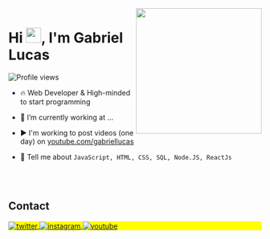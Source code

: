 <img align="right" height="250em" src="https://instagram.faru4-1.fna.fbcdn.net/v/t51.2885-15/295927732_1038575993462430_8172808724672439878_n.webp?stp=dst-jpg_e35_p720x720&cb=2d435ae8-d7f9aae8&_nc_ht=instagram.faru4-1.fna.fbcdn.net&_nc_cat=106&_nc_ohc=ho3IBRmhF2kAX_yPJJk&edm=ALQROFkBAAAA&ccb=7-5&ig_cache_key=Mjg5MTA5MjIwMDcxODU3MzM3Ng%3D%3D.2-ccb7-5&oh=00_AT_GEaClLyVocwtSso-JSBVgUOfT07nTyyynLDm7teRKmw&oe=62FBEE37&_nc_sid=30a2ef"/>
<h1 align="left">Hi <img src="https://raw.githubusercontent.com/kaueMarques/kaueMarques/master/hi.gif" height="30px">, I'm Gabriel Lucas</h1>
<p align="left"> <img src="https://komarev.com/ghpvc/?username=G4bslol&color=red" alt="Profile views" /> </p>

- 🔥 Web Developer & High-minded to start programming 

- 🔭 I’m currently working at ...

- ▶️ I'm working to post videos (one day) on [youtube.com/gabriellucas](https://www.youtube.com/channel/UCUcP14p4OtNIW_oEhu8Yxdg)

- 💬 Tell me about `JavaScript, HTML, CSS, SQL, Node.JS, ReactJs`

<!--

<br><br>

## 🛠 &nbsp;Tech Stack

![JavaScript](https://img.shields.io/badge/-JavaScript-05122A?style=flat&logo=javascript)&nbsp;
![Node.js](https://img.shields.io/badge/-Node.js-05122A?style=flat&logo=node.js)&nbsp;
![HTML](https://img.shields.io/badge/-HTML-05122A?style=flat&logo=HTML5)&nbsp;
![CSS](https://img.shields.io/badge/-CSS-05122A?style=flat&logo=CSS3&logoColor=1572B6)&nbsp;
![React](https://img.shields.io/badge/-React-05122A?style=flat&logo=react)&nbsp;
![Git](https://img.shields.io/badge/-Git-05122A?style=flat&logo=git)&nbsp;
![GitHub](https://img.shields.io/badge/-GitHub-05122A?style=flat&logo=github)&nbsp;
![Markdown](https://img.shields.io/badge/-Markdown-05122A?style=flat&logo=markdown)&nbsp;
![Visual Studio Code](https://img.shields.io/badge/-Visual%20Studio%20Code-05122A?style=flat&logo=visual-studio-code&logoColor=007ACC)&nbsp;
![PostgreSQL](https://img.shields.io/badge/-PostgreSQL-05122A?style=flat&logo=postgresql)&nbsp;
![SQLite](https://img.shields.io/badge/-SQLite-05122A?style=flat&logo=sqlite)&nbsp;

<br><br>

## ⚙️ &nbsp;GitHub Analytics

<p align="left">
<img width="530em" src="https://github-readme-stats.vercel.app/api?username=maykbrito&show_icons=true&theme=vision-friendly-dark" alt="maykbrito's stats"/>
<img width="530em" src="https://github-readme-stats.vercel.app/api/top-langs/?username=maykbrito&layout=compact&theme=vision-friendly-dark" alt="maykbrito's most languages"/>
</p>
-->

<br><br>

## Contact

<p align="left" style="background:yellow">
<a href="https://twitter.com/gabs_lucas18" target="_blank">
  <img align="center" src="https://img.shields.io/badge/-gabs_lucas18-05122A?style=flat&logo=twitter" alt="twitter"/>  
</a>
<a href="https://instagram.com/gabs_lucas18" target="_blank">
 <img align="center" src="https://img.shields.io/badge/-gabs_lucas18-05122A?style=flat&logo=instagram" alt="instagram"/>
</a>
<a href="https://www.youtube.com/channel/UCUcP14p4OtNIW_oEhu8Yxdg" target="_blank">
 <img align="center" src="https://img.shields.io/badge/-Gabriel Lucas-05122A?style=flat&logo=youtube" alt="youtube"/>
</a>
</p>

<!--

<img width="490em" src="https://github-readme-twitter-gazf.vercel.app/api?id=maykbrito&layout=wide&show_reply=off&show_retweet=off" />


**maykbrito/maykbrito** is a ✨ _special_ ✨ repository because its `README.md` (this file) appears on your GitHub profile.

Here are some ideas to get you started:

- 🔭 I’m currently working on ...
- 🌱 I’m currently learning ...
- 👯 I’m looking to collaborate on ...
- 🤔 I’m looking for help with ...
- 💬 Ask me about ...
- 📫 How to reach me: ...
- 😄 Pronouns: ...
- ⚡ Fun fact: ...
-->
